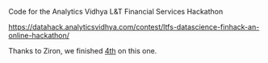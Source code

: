 Code for the Analytics Vidhya L&T Financial Services Hackathon

https://datahack.analyticsvidhya.com/contest/ltfs-datascience-finhack-an-online-hackathon/

Thanks to Ziron, we finished [4th](https://datahack.analyticsvidhya.com/contest/ltfs-datascience-finhack-an-online-hackathon/pvt_lb) on this one. 

